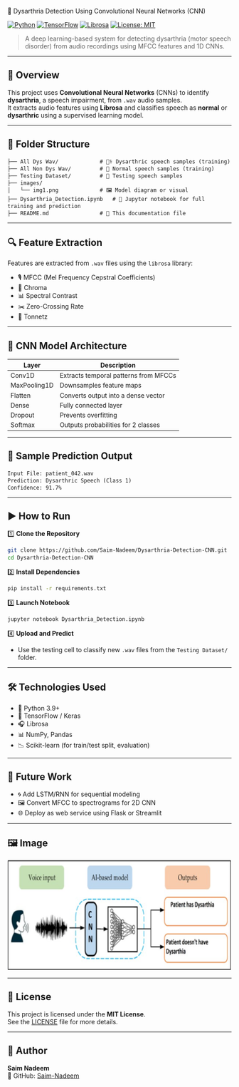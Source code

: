🧠 Dysarthria Detection Using Convolutional Neural Networks (CNN)

[![Python](https://img.shields.io/badge/Python-3.9+-blue.svg)](https://www.python.org/)
[![TensorFlow](https://img.shields.io/badge/Framework-TensorFlow-orange.svg)](https://www.tensorflow.org/)
[![Librosa](https://img.shields.io/badge/Audio%20Processing-Librosa-yellow.svg)](https://librosa.org/)
[![License: MIT](https://img.shields.io/badge/License-MIT-green.svg)](LICENSE)

> A deep learning-based system for detecting dysarthria (motor speech disorder) from audio recordings using MFCC features and 1D CNNs.

---

## 📌 Overview
This project uses **Convolutional Neural Networks** (CNNs) to identify **dysarthria**, a speech impairment, from `.wav` audio samples.  
It extracts audio features using **Librosa** and classifies speech as **normal** or **dysarthric** using a supervised learning model.

---

## 📂 Folder Structure

```
├── All Dys Wav/             # 🧑‍⚕️ Dysarthric speech samples (training)
├── All Non Dys Wav/         # 🙂 Normal speech samples (training)
├── Testing Dataset/         # 🧪 Testing speech samples
├── images/
│   └── img1.png             # 🖼️ Model diagram or visual
├── Dysarthria_Detection.ipynb   # 🧠 Jupyter notebook for full training and prediction
├── README.md                # 📘 This documentation file
```

---

## 🔍 Feature Extraction

Features are extracted from `.wav` files using the `librosa` library:
- 🎙️ MFCC (Mel Frequency Cepstral Coefficients)
- 🎵 Chroma
- 📊 Spectral Contrast
- ✂️ Zero-Crossing Rate
- 🧠 Tonnetz

---

## 🧠 CNN Model Architecture

| Layer           | Description                             |
|----------------|-----------------------------------------|
| Conv1D         | Extracts temporal patterns from MFCCs   |
| MaxPooling1D   | Downsamples feature maps                |
| Flatten        | Converts output into a dense vector     |
| Dense          | Fully connected layer                   |
| Dropout        | Prevents overfitting                    |
| Softmax        | Outputs probabilities for 2 classes     |

---

## 🧪 Sample Prediction Output

```
Input File: patient_042.wav
Prediction: Dysarthric Speech (Class 1)
Confidence: 91.7%
```

---

## ▶️ How to Run

1️⃣ **Clone the Repository**
```bash
git clone https://github.com/Saim-Nadeem/Dysarthria-Detection-CNN.git
cd Dysarthria-Detection-CNN
```

2️⃣ **Install Dependencies**
```bash
pip install -r requirements.txt
```

3️⃣ **Launch Notebook**
```bash
jupyter notebook Dysarthria_Detection.ipynb
```

4️⃣ **Upload and Predict**
- Use the testing cell to classify new `.wav` files from the `Testing Dataset/` folder.

---

## 🛠 Technologies Used

- 🐍 Python 3.9+
- 🧠 TensorFlow / Keras
- 🎧 Librosa
- 📊 NumPy, Pandas
- 📉 Scikit-learn (for train/test split, evaluation)

---

## 🔮 Future Work

- 🌀 Add LSTM/RNN for sequential modeling
- 🖼 Convert MFCC to spectrograms for 2D CNN
- 🌐 Deploy as web service using Flask or Streamlit

---

## 🖼 Image

![Model Overview](images/img1.png)

---

## 📜 License

This project is licensed under the **MIT License**.  
See the [LICENSE](LICENSE) file for more details.

---

## 👤 Author

**Saim Nadeem**  
🔗 GitHub: [Saim-Nadeem](https://github.com/Saim-Nadeem)
